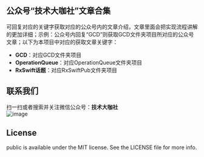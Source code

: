 ## 公众号“技术大咖社”文章合集
可回复对应的关键字获取对应的公众号内的文章介绍，文章里面会把实现流程讲解的更加详细；示例：公众号内回复“GCD”则获取GCD文件夹项目所对应的公众号文章；以下为本项目中对应的获取文章关键字：
+ **GCD**：对应GCD文件夹项目
+ **OperationQueue**：对应OperationQueue文件夹项目
+ **RxSwift话题**：对应RxSwiftPub文件夹项目


## 联系我们
扫一扫或者搜索并关注微信公众号：**技术大咖社**  
![image](https://github.com/gltwy/public/blob/main/wechat.png)

## License
public is available under the MIT license. See the LICENSE file for more info.
